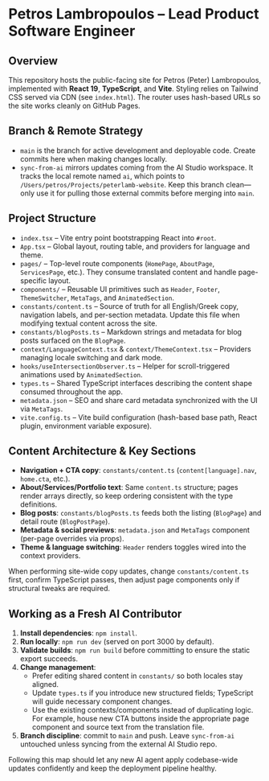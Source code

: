# Petros Lambropoulos – Lead Product Software Engineer

## Overview
This repository hosts the public-facing site for Petros (Peter) Lambropoulos, implemented with **React 19**, **TypeScript**, and **Vite**. Styling relies on Tailwind CSS served via CDN (see `index.html`). The router uses hash-based URLs so the site works cleanly on GitHub Pages.

## Branch & Remote Strategy
- `main` is the branch for active development and deployable code. Create commits here when making changes locally.
- `sync-from-ai` mirrors updates coming from the AI Studio workspace. It tracks the local remote named `ai`, which points to `/Users/petros/Projects/peterlamb-website`. Keep this branch clean—only use it for pulling those external commits before merging into `main`.

## Project Structure
- `index.tsx` – Vite entry point bootstrapping React into `#root`.
- `App.tsx` – Global layout, routing table, and providers for language and theme.
- `pages/` – Top-level route components (`HomePage`, `AboutPage`, `ServicesPage`, etc.). They consume translated content and handle page-specific layout.
- `components/` – Reusable UI primitives such as `Header`, `Footer`, `ThemeSwitcher`, `MetaTags`, and `AnimatedSection`.
- `constants/content.ts` – Source of truth for all English/Greek copy, navigation labels, and per-section metadata. Update this file when modifying textual content across the site.
- `constants/blogPosts.ts` – Markdown strings and metadata for blog posts surfaced on the `BlogPage`.
- `context/LanguageContext.tsx` & `context/ThemeContext.tsx` – Providers managing locale switching and dark mode.
- `hooks/useIntersectionObserver.ts` – Helper for scroll-triggered animations used by `AnimatedSection`.
- `types.ts` – Shared TypeScript interfaces describing the content shape consumed throughout the app.
- `metadata.json` – SEO and share card metadata synchronized with the UI via `MetaTags`.
- `vite.config.ts` – Vite build configuration (hash-based base path, React plugin, environment variable exposure).

## Content Architecture & Key Sections
- **Navigation + CTA copy**: `constants/content.ts` (`content[language].nav`, `home.cta`, etc.).
- **About/Services/Portfolio text**: Same `content.ts` structure; pages render arrays directly, so keep ordering consistent with the type definitions.
- **Blog posts**: `constants/blogPosts.ts` feeds both the listing (`BlogPage`) and detail route (`BlogPostPage`).
- **Metadata & social previews**: `metadata.json` and `MetaTags` component (per-page overrides via props).
- **Theme & language switching**: `Header` renders toggles wired into the context providers.

When performing site-wide copy updates, change `constants/content.ts` first, confirm TypeScript passes, then adjust page components only if structural tweaks are required.

## Working as a Fresh AI Contributor
1. **Install dependencies**: `npm install`.
2. **Run locally**: `npm run dev` (served on port 3000 by default).
3. **Validate builds**: `npm run build` before committing to ensure the static export succeeds.
4. **Change management**:
   - Prefer editing shared content in `constants/` so both locales stay aligned.
   - Update `types.ts` if you introduce new structured fields; TypeScript will guide necessary component changes.
   - Use the existing contexts/components instead of duplicating logic. For example, house new CTA buttons inside the appropriate page component and source text from the translation file.
5. **Branch discipline**: commit to `main` and push. Leave `sync-from-ai` untouched unless syncing from the external AI Studio repo.

Following this map should let any new AI agent apply codebase-wide updates confidently and keep the deployment pipeline healthy.
